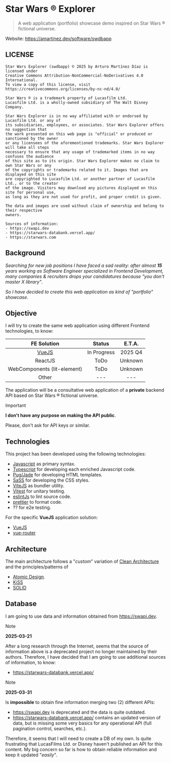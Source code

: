 # Star Wars ® Explorer

> A web application (portfolio) showcase demo inspired on Star Wars ® fictional universe.

Website:
https://amartinez.dev/software/swdbapp

## LICENSE

```text
Star Wars Explorer (swdbapp) © 2025 by Arturo Martínez Díaz is licensed under
Creative Commons Attribution-NonCommercial-NoDerivatives 4.0 International.
To view a copy of this license, visit https://creativecommons.org/licenses/by-nc-nd/4.0/

Star Wars ® is a trademark property of Lucasfilm Ltd.
Lucasfilm Ltd. is a wholly-owned subsidiary of The Walt Disney Company.

Star Wars Explorer is in no way affiliated with or endorsed by Lucasfilm Ltd. or any of
its subsidiaries, employees, or associates. Star Wars Explorer offers no suggestion that
the work presented on this web page is "official" or produced or sanctioned by the owner
or any licensees of the aforementioned trademarks. Star Wars Explorer will take all steps
necessary to ensure that any usage of trademarked items in no way confuses the audience
of this site as to its origin. Star Wars Explorer makes no claim to own Star Wars or any
of the copyrights or trademarks related to it. Images that are displayed on this site
are copyrighted to Lucasfilm Ltd. or another partner of Lucasfilm Ltd., or to the creator
of the image. Visitors may download any pictures displayed on this site for personal use,
as long as they are not used for profit, and proper credit is given.

The data and images are used without claim of ownership and belong to their respective
owners.

Sources of information:
- https://swapi.dev
- https://starwars-databank.vercel.app/
- https://starwars.com
```

## Background

_Searching for new job positions I have faced a sad reality:
after almost **15** years working as Software Engineer specialized in
Frontend Development, many companies & recruiters drops your candidatures
because "you don't master X library"_.

_So I have decided to create this web application as kind of "portfolio" showcase_.

## Objective

I will try to create the same web application using different Frontend technologies, to know:

|                        FE Solution                        |   Status    | E.T.A.  |
| :-------------------------------------------------------: | :---------: |:-------:|
| [VueJS](https://amartinez.dev/software/swdbapp/vue-js/#/) | In Progress | 2025 Q4 |
|                          ReactJS                          |    ToDo     | Unknown |
|                WebComponents (lit-element)                |    ToDo     | Unknown |
|                           Other                           |     ---     |   ---   |

The application will be a consultative web application of a **private** backend API based on Star Wars ® fictional universe.

> [!IMPORTANT]
> **I don't have any purpose on making the API public**.
>
> Please, don't ask for API keys or similar.

## Technologies

This project has been developed using the following technologies:

- [Javascript](https://developer.mozilla.org/en-US/docs/Web/JavaScript) as primary syntax.
- [Typescript](https://www.typescriptlang.org/) for developing each enriched Javascript code.
- [Pug/Jade](https://pugjs.org/) for developing HTML templates.
- [SaSS](https://sass-lang.com/) for developing the CSS styles.
- [ViteJS](https://vite.dev/) as bundler utility.
- [Vitest](https://vitest.dev/) for unitary testing.
- [eslintJs](https://eslint.org/) to lint source code.
- [prettier](https://prettier.io/) to format code.
- ?? for e2e testing.

For the specific **VueJS** application solution:

- [VueJS](https://vuejs.org/)
- [vue-router](https://router.vuejs.org/)

## Architecture

The main architecture follows a "_custom_" variation of [Clean Architecture](https://blog.cleancoder.com/uncle-bob/2012/08/13/the-clean-architecture.html) and the principles/patterns of
- [Atomic Design](https://atomicdesign.bradfrost.com/).
- [KiSS](https://en.wikipedia.org/wiki/KISS_principle)
- [SOLID](https://en.wikipedia.org/wiki/SOLID)

## Database

I am going to use data and information obtained from https://swapi.dev.

> [!NOTE]
>
> **2025-03-21**
>
> After a long research through the Internet, seems that the source of information above is a
> deprecated project no longer maintained by their authors. Therefore, I have decided that I am going to use
> additional sources of information, to know:
>
> - https://starwars-databank.vercel.app/

> [!NOTE]
>
> **2025-03-31**
>
> Is **impossible** to obtain fine information merging two (2) different APIs:
> - https://swapi.dev is deprecated and the data is quite outdated.
> - https://starwars-databank.vercel.app/ contains an updated version of data, but is missing
> some very basics for any operational API (full pagination control, searches, etc.).
>
> Therefore, it seems that I will need to create a DB of my own.
> Is quite frustrating that LucasFilms Ltd. or Disney haven't published an API for this content.
> My big concern so far is how to obtain reliable information and keep it updated "_easily_".

